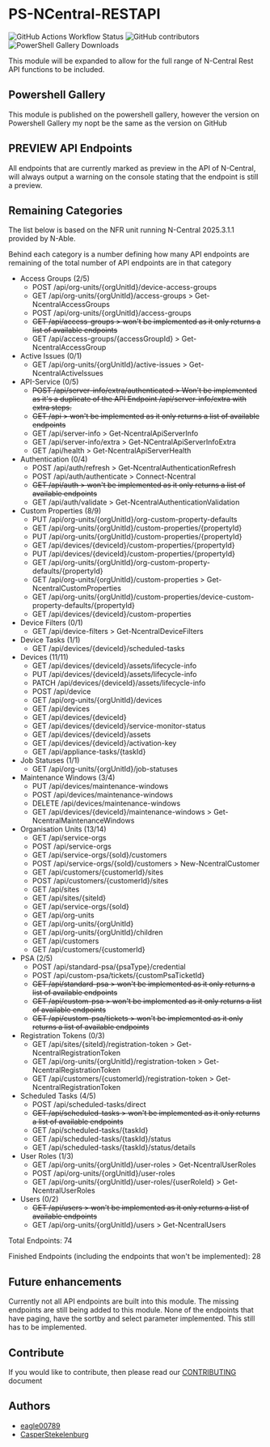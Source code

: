# PS-NCentral-RESTAPI

![GitHub Actions Workflow Status](https://img.shields.io/github/actions/workflow/status/eagle00789/PS-NCentral-RESTAPI/publish.yml)
![GitHub contributors](https://img.shields.io/github/contributors-anon/eagle00789/PS-NCentral-RESTAPI)
![PowerShell Gallery Downloads](https://img.shields.io/powershellgallery/dt/PS-NCentral-RESTAPI?label=PS%20Gallery%20downloads)

This module will be expanded to allow for the full range of N-Central Rest API functions to be included.

## Powershell Gallery

This module is published on the powershell gallery, however the version on Powershell Gallery my nopt be the same as the version on GitHub

## PREVIEW API Endpoints

All endpoints that are currently marked as preview in the API of N-Central, will always output a warning on the console stating that the endpoint is still a preview.

## Remaining Categories

The list below is based on the NFR unit running N-Central 2025.3.1.1 provided by N-Able.

Behind each category is a number defining how many API endpoints are remaining of the total number of API endpoints are in that category
- Access Groups (2/5)
  - POST /api/org-units/{orgUnitId}/device-access-groups
  - GET /api/org-units/{orgUnitId}/access-groups > Get-NcentralAccessGroups
  - POST /api/org-units/{orgUnitId}/access-groups
  - ~~GET /api/access-groups > won't be implemented as it only returns a list of available endpoints~~
  - GET /api/access-groups/{accessGroupId} > Get-NcentralAccessGroup
- Active Issues (0/1)
  - GET /api/org-units/{orgUnitId}/active-issues > Get-NcentralActiveIssues
- API-Service (0/5)
  - ~~POST /api/server-info/extra/authenticated > Won't be implemented as it's a duplicate of the API Endpoint /api/server-info/extra with extra steps.~~
  - ~~GET /api > won't be implemented as it only returns a list of available endpoints~~
  - GET /api/server-info > Get-NcentralApiServerInfo
  - GET /api/server-info/extra > Get-NCentralApiServerInfoExtra
  - GET /api/health > Get-NcentralApiServerHealth
- Authentication (0/4)
  - POST /api/auth/refresh > Get-NcentralAuthenticationRefresh
  - POST /api/auth/authenticate > Connect-Ncentral
  - ~~GET /api/auth > won't be implemented as it only returns a list of available endpoints~~
  - GET /api/auth/validate > Get-NcentralAuthenticationValidation
- Custom Properties (8/9)
  - PUT /api/org-units/{orgUnitId}/org-custom-property-defaults
  - GET /api/org-units/{orgUnitId}/custom-properties/{propertyId}
  - PUT /api/org-units/{orgUnitId}/custom-properties/{propertyId}
  - GET /api/devices/{deviceId}/custom-properties/{propertyId}
  - PUT /api/devices/{deviceId}/custom-properties/{propertyId}
  - GET /api/org-units/{orgUnitId}/org-custom-property-defaults/{propertyId}
  - GET /api/org-units/{orgUnitId}/custom-properties > Get-NcentralCustomProperties
  - GET /api/org-units/{orgUnitId}/custom-properties/device-custom-property-defaults/{propertyId}
  - GET /api/devices/{deviceId}/custom-properties
- Device Filters (0/1)
  - GET /api/device-filters > Get-NcentralDeviceFilters
- Device Tasks (1/1)
  - GET /api/devices/{deviceId}/scheduled-tasks
- Devices (11/11)
  - GET /api/devices/{deviceId}/assets/lifecycle-info
  - PUT /api/devices/{deviceId}/assets/lifecycle-info
  - PATCH /api/devices/{deviceId}/assets/lifecycle-info
  - POST /api/device
  - GET /api/org-units/{orgUnitId}/devices
  - GET /api/devices
  - GET /api/devices/{deviceId}
  - GET /api/devices/{deviceId}/service-monitor-status
  - GET /api/devices/{deviceId}/assets
  - GET /api/devices/{deviceId}/activation-key
  - GET /api/appliance-tasks/{taskId}
- Job Statuses (1/1)
  - GET /api/org-units/{orgUnitId}/job-statuses
- Maintenance Windows (3/4)
  - PUT /api/devices/maintenance-windows
  - POST /api/devices/maintenance-windows
  - DELETE /api/devices/maintenance-windows
  - GET /api/devices/{deviceId}/maintenance-windows > Get-NcentralMaintenanceWindows
- Organisation Units (13/14)
  - GET /api/service-orgs
  - POST /api/service-orgs
  - GET /api/service-orgs/{soId}/customers
  - POST /api/service-orgs/{soId}/customers > New-NcentralCustomer
  - GET /api/customers/{customerId}/sites
  - POST /api/customers/{customerId}/sites
  - GET /api/sites
  - GET /api/sites/{siteId}
  - GET /api/service-orgs/{soId}
  - GET /api/org-units
  - GET /api/org-units/{orgUnitId}
  - GET /api/org-units/{orgUnitId}/children
  - GET /api/customers
  - GET /api/customers/{customerId}
- PSA (2/5)
  - POST /api/standard-psa/{psaType}/credential
  - POST /api/custom-psa/tickets/{customPsaTicketId}
  - ~~GET /api/standard-psa > won't be implemented as it only returns a list of available endpoints~~
  - ~~GET /api/custom-psa > won't be implemented as it only returns a list of available endpoints~~
  - ~~GET /api/custom-psa/tickets > won't be implemented as it only returns a list of available endpoints~~
- Registration Tokens (0/3)
  - GET /api/sites/{siteId}/registration-token > Get-NcentralRegistrationToken
  - GET /api/org-units/{orgUnitId}/registration-token > Get-NcentralRegistrationToken
  - GET /api/customers/{customerId}/registration-token > Get-NcentralRegistrationToken
- Scheduled Tasks (4/5)
  - POST /api/scheduled-tasks/direct
  - ~~GET /api/scheduled-tasks > won't be implemented as it only returns a list of available endpoints~~
  - GET /api/scheduled-tasks/{taskId}
  - GET /api/scheduled-tasks/{taskId}/status
  - GET /api/scheduled-tasks/{taskId}/status/details
- User Roles (1/3)
  - GET /api/org-units/{orgUnitId}/user-roles > Get-NcentralUserRoles
  - POST /api/org-units/{orgUnitId}/user-roles
  - GET /api/org-units/{orgUnitId}/user-roles/{userRoleId} > Get-NcentralUserRoles
- Users (0/2)
  - ~~GET /api/users > won't be implemented as it only returns a list of available endpoints~~
  - GET /api/org-units/{orgUnitId}/users > Get-NcentralUsers

Total Endpoints: 74

Finished Endpoints (including the endpoints that won't be implemented): 28

## Future enhancements

Currently not all API endpoints are built into this module. The missing endpoints are still being added to this module.
None of the endpoints that have paging, have the sortby and select parameter implemented. This still has to be implemented.

## Contribute

If you would like to contribute, then please read our [CONTRIBUTING](./.github/CONTRIBUTING.md) document

## Authors

- [eagle00789](https://github.com/eagle00789)
- [CasperStekelenburg](https://github.com/CasperStekelenburg)

